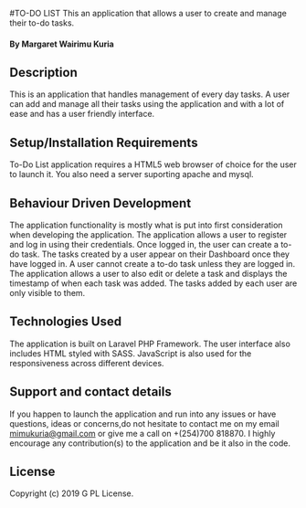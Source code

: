 #TO-DO LIST
This an application that allows a user to create and manage their to-do tasks.

#### By **Margaret Wairimu Kuria**

## Description

This is an application that handles management of every day tasks. A user can add and manage all their tasks using the application and with a lot of ease and has a user friendly interface.

## Setup/Installation Requirements

To-Do List application requires a HTML5 web browser of choice for the user to launch it.
You also need a server suporting apache and mysql.

## Behaviour Driven Development

The application functionality is mostly what is put into first consideration when developing the application. The application allows a user to register and log in using their credentials. Once logged in, the user can create a to-do task. The tasks created by a user appear on their Dashboard once they have logged in.
A user cannot create a to-do task unless they are logged in.
The application allows a user to also edit or delete a task and displays the timestamp of when each task was added.
The tasks added by each user are only visible to them.

## Technologies Used

The application is built on Laravel PHP Framework. The user interface also includes HTML styled with SASS. JavaScript is also used for the responsiveness across different devices.

## Support and contact details

If you happen to launch the application and run into any issues or have questions, ideas or concerns,do not hesitate to contact me on my email mimukuria@gmail.com or give me a call on +(254)700 818870. I highly encourage any contribution(s) to the application and be it also in the code.

## License

Copyright (c) 2019 G PL License.

